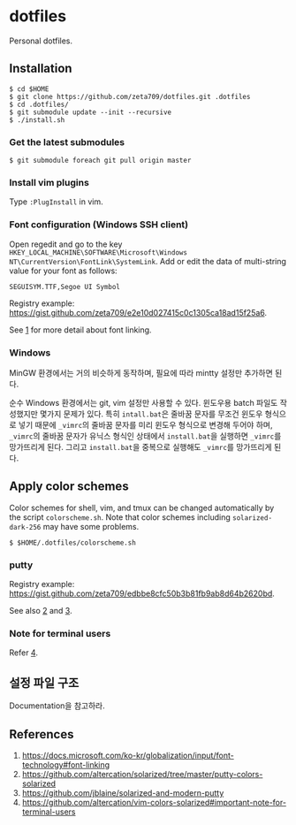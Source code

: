 dotfiles
========

Personal dotfiles.

Installation
------------

```
$ cd $HOME
$ git clone https://github.com/zeta709/dotfiles.git .dotfiles
$ cd .dotfiles/
$ git submodule update --init --recursive
$ ./install.sh
```

### Get the latest submodules

```
$ git submodule foreach git pull origin master
```

### Install vim plugins

Type `:PlugInstall` in vim.

### Font configuration (Windows SSH client)

Open regedit and go to the key
`HKEY_LOCAL_MACHINE\SOFTWARE\Microsoft\Windows NT\CurrentVersion\FontLink\SystemLink`.
Add or edit the data of multi-string value for your font as follows:

```
SEGUISYM.TTF,Segoe UI Symbol
```

Registry example: <https://gist.github.com/zeta709/e2e10d027415c0c1305ca18ad15f25a6>.

See [1] for more detail about font linking.

### Windows

MinGW 환경에서는 거의 비슷하게 동작하며, 필요에 따라 mintty 설정만 추가하면 된다.

순수 Windows 환경에서는 git, vim 설정만 사용할 수 있다. 윈도우용 batch 파일도
작성했지만 몇가지 문제가 있다.
특히 `intall.bat`은 줄바꿈 문자를 무조건 윈도우 형식으로 넣기 때문에
`_vimrc`의 줄바꿈 문자를 미리 윈도우 형식으로 변경해 두어야 하며,
`_vimrc`의 줄바꿈 문자가 유닉스 형식인 상태에서 `install.bat`을 실행하면
`_vimrc`를 망가뜨리게 된다.
그리고 `install.bat`을 중복으로 실행해도 `_vimrc`를 망가뜨리게 된다.

Apply color schemes
-------------------

Color schemes for shell, vim, and tmux can be changed automatically by
the script `colorscheme.sh`. Note that color schemes including
`solarized-dark-256` may have some problems.

```
$ $HOME/.dotfiles/colorscheme.sh
```

### putty

Registry example: <https://gist.github.com/zeta709/edbbe8cfc50b3b81fb9ab8d64b2620bd>.

See also [2] and [3].

### Note for terminal users

Refer [4].

설정 파일 구조
--------------

Documentation을 참고하라.

References
----------

1. https://docs.microsoft.com/ko-kr/globalization/input/font-technology#font-linking
2. https://github.com/altercation/solarized/tree/master/putty-colors-solarized
3. https://github.com/jblaine/solarized-and-modern-putty
4. https://github.com/altercation/vim-colors-solarized#important-note-for-terminal-users

[1]: https://docs.microsoft.com/ko-kr/globalization/input/font-technology#font-linking
[2]: https://github.com/altercation/solarized/tree/master/putty-colors-solarized
[3]: https://github.com/jblaine/solarized-and-modern-putty
[4]: https://github.com/altercation/vim-colors-solarized#important-note-for-terminal-users
